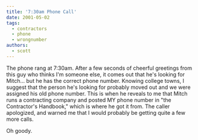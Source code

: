 ```yaml
---
title: '7:30am Phone Call'
date: 2001-05-02
tags:
  - contractors
  - phone
  - wrongnumber
authors:
  - scott
---
```


The phone rang at 7:30am. After a few seconds of cheerful greetings from this guy who thinks I'm someone else, it comes out that he's looking for Mitch... but he has the correct phone number. Knowing college towns, I suggest that the person he's looking for probably moved out and we were assigned his old phone number. This is when he reveals to me that Mitch runs a contracting company and posted MY phone number in "the Contractor's Handbook," which is where he got it from. The caller apologized, and warned me that I would probably be getting quite a few more calls.

Oh goody.
